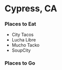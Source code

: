 # Cypress, CA

### Places to Eat
- City Tacos
- Lucha Libre
- Mucho Tacko
- SoupCity


### Places to Go
